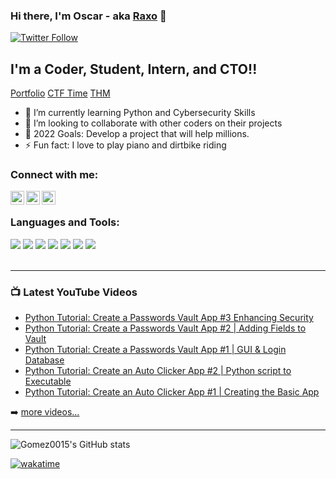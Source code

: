 ### Hi there, I'm Oscar - aka [Raxo][portfolio] 👋

[![Twitter Follow](https://img.shields.io/twitter/follow/RaxoCoding?color=1DA1F2&logo=twitter&style=for-the-badge)](https://twitter.com/RaxoCoding?ref_src=twsrc%5Etfw)

## I'm a Coder, Student, Intern, and CTO!!

[Portfolio](https://gomez0015.github.io/PortfolioCMD/)
[CTF Time](https://ctftime.org/user/128132)
[THM](https://tryhackme.com/p/RaxoCoding)

- 🌱 I’m currently learning Python and Cybersecurity Skills
- 👯 I’m looking to collaborate with other coders on their projects
- 🥅 2022 Goals: Develop a project that will help millions.
- ⚡ Fun fact: I love to play piano and dirtbike riding

### Connect with me:

[<img align="left" alt="Oscar | YouTube" width="22px" src="https://cdn.jsdelivr.net/npm/simple-icons@v3/icons/youtube.svg" />][youtube]
[<img align="left" alt="Oscar | Twitter" width="22px" src="https://cdn.jsdelivr.net/npm/simple-icons@v3/icons/twitter.svg" />][twitter]
[<img align="left" alt="Oscar | LinkedIn" width="22px" src="https://cdn.jsdelivr.net/npm/simple-icons@v3/icons/linkedin.svg" />][linkedin]

<br />

### Languages and Tools:

<image src="https://img.shields.io/badge/Python-3776AB?style=for-the-badge&logo=python&logoColor=black"> 
<image src="https://img.shields.io/badge/bash-4D4D4D?style=for-the-badge&logo=windows%20terminal&logoColor=white">       
<image src="https://img.shields.io/badge/Windows-0078D6?style=for-the-badge&logo=windows&logoColor=white">  
<image src="https://img.shields.io/badge/Linux-FCC624?style=for-the-badge&logo=linux&logoColor=black"> 
<image src="https://img.shields.io/badge/Kali_Linux-557C94?style=for-the-badge&logo=kali-linux&logoColor=white">  
<image src="https://img.shields.io/badge/javascript-black.svg?&style=for-the-badge&logo=javascript&logoColor=yellow">  
<image src="https://img.shields.io/badge/C%20Language-grey.svg?&style=for-the-badge&logo=c&logoColor=pink">  

<br />
<br />

---

### 📺 Latest YouTube Videos

<!-- YOUTUBE:START -->
- [Python Tutorial: Create a Passwords Vault App #3 Enhancing Security](https://www.youtube.com/watch?v=QBSAfahLuSk)
- [Python Tutorial: Create a Passwords Vault App #2 | Adding Fields to Vault](https://www.youtube.com/watch?v=EDxQKsyUg40)
- [Python Tutorial: Create a Passwords Vault App #1 | GUI &amp; Login Database](https://www.youtube.com/watch?v=UrH2WCoYEVo)
- [Python Tutorial: Create an Auto Clicker App #2 | Python script to Executable](https://www.youtube.com/watch?v=gXjNLTJZOL0)
- [Python Tutorial: Create an Auto Clicker App #1 | Creating the Basic App](https://www.youtube.com/watch?v=jd85QCRnptE)
<!-- YOUTUBE:END -->

➡️ [more videos...](https://www.youtube.com/channel/UCGxmNncs5ihjB-xk_9UUHyw)

---

![Gomez0015's GitHub stats](https://github-readme-stats.vercel.app/api?username=Gomez0015&show_icons=true)

[![wakatime](https://wakatime.com/badge/user/e0b4663d-0a71-4786-bba3-d0a152b8e1de.svg)](https://wakatime.com/@e0b4663d-0a71-4786-bba3-d0a152b8e1de)

[twitter]: https://twitter.com/RaxoCoding
[youtube]: https://www.youtube.com/channel/UCGxmNncs5ihjB-xk_9UUHyw
[linkedin]: https://www.linkedin.com/in/oscargomezceo/
[portfolio]: https://gomez0015.github.io/PortfolioCMD/
